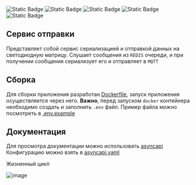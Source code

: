 ![Static Badge](https://img.shields.io/badge/Python-3.10-blue?logo=python&logoColor=yellow)
![Static Badge](https://img.shields.io/badge/mqtt-2.0.18-blue?logo=mqtt)
![Static Badge](https://img.shields.io/badge/docker-25.0.4-blue?logo=docker)
![Static Badge](https://img.shields.io/badge/redis-7.2.4-blue?logo=redis&logoColor=red)
![Static Badge](https://img.shields.io/badge/uv-0.5.11-blue?logo=uv&logoColor=%23DE5FE9)

## Сервис отправки

Представляет собой сервис сериализацией и отправкой данных на светодиодную матрицу.
Слушает сообщения из `REDIS` очереди, и при получении сообщения сериализует его и отправляет в `MQTT`

## Сборка

Для сборки приложения разработан [Dockerfile](https://github.com/awrura/sender/blob/main/docker/Dockerfile), запуск приложения осуществляется через него. **Важно**, перед запуском `docker`
контейнера необходимо создать и заполнить `.env` файл. Пример файла можно посмотреть в [.env.example](https://github.com/awrura/sender/blob/main/.env.example)

## Документация

Для просмотра документации можно использовать [asyncapi](https://studio.asyncapi.com/)
Конфигурацию можно взять в [asyncapi.yaml](https://github.com/awrura/sender/blob/main/asyncapi.yaml)

Жизненный цикл

![image](https://github.com/user-attachments/assets/a1c05980-337d-4368-9c60-51de169cc3df)

